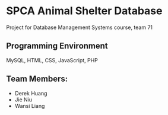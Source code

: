 # SPCA Animal Shelter Database
Project for Database Management Systems course, team 71

Programming Environment
--------------------------
MySQL, HTML, CSS, JavaScript, PHP

Team Members:
--------------------------
- Derek Huang
- Jie Niu
- Wansi Liang
